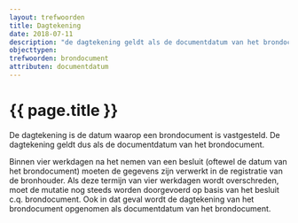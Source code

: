 ```yaml
---
layout: trefwoorden
title: Dagtekening
date: 2018-07-11
description: "de dagtekening geldt als de documentdatum van het brondocument"
objecttypen:
trefwoorden: brondocument 
attributen: documentdatum
---
```


# {{ page.title }}

De dagtekening is de datum waarop een brondocument is vastgesteld. De dagtekening geldt dus als de documentdatum van het brondocument.

Binnen vier werkdagen na het nemen van een besluit (oftewel de datum van het brondocument) moeten de gegevens zijn verwerkt in de registratie van de bronhouder. Als deze termijn van vier werkdagen wordt overschreden, moet de mutatie nog steeds
worden doorgevoerd op basis van het besluit c.q. brondocument. Ook in dat geval wordt de dagtekening van het brondocument opgenomen als documentdatum van het brondocument.
